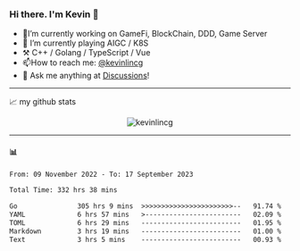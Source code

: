 ### Hi there. I'm Kevin 👋

- 🔭I’m currently working on GameFi, BlockChain, DDD, Game Server
- 🌱 I’m currently playing AIGC / K8S
-   :hammer_and_pick: C++ / Golang / TypeScript / Vue
- 📫How to reach me: [@kevinlincg](https://twitter.com/kevinlincg) 
-   :thought_balloon: Ask me anything at [Discussions](https://github.com/kevinlincg/kevinlincg/discussions/new)!

---

📈 my github stats

<p align="center"> <img src="https://github-readme-stats-ouuan.vercel.app/api?username=kevinlincg&theme=dark&show_icons=true&count_private=true" alt="kevinlincg" />

---

#### :bar_chart: 

<!--START_SECTION:waka-->

```txt
From: 09 November 2022 - To: 17 September 2023

Total Time: 332 hrs 38 mins

Go               305 hrs 9 mins  >>>>>>>>>>>>>>>>>>>>>>>--   91.74 %
YAML             6 hrs 57 mins   >------------------------   02.09 %
TOML             6 hrs 29 mins   -------------------------   01.95 %
Markdown         3 hrs 19 mins   -------------------------   01.00 %
Text             3 hrs 5 mins    -------------------------   00.93 %
```

<!--END_SECTION:waka-->
